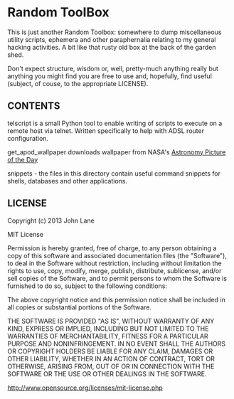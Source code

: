 Random ToolBox
==============

This is just another Random Toolbox: somewhere to dump miscellaneous 
utility scripts, ephemera and other paraphernalia relating to my
general hacking activities. A bit like that rusty old box at the
back of the garden shed.

Don't expect structure, wisdom or, well, pretty-much anything really
but anything you might find you are free to use and, hopefully, find
useful (subject, of couse, to the appropriate LICENSE).

CONTENTS
--------

telscript is a small Python tool to enable writing of scripts to 
execute on a remote host via telnet. Written specifically to help
with ADSL router configuration.

get_apod_wallpaper downloads wallpaper from NASA's [Astronomy Picture
of the Day](http://apod.nasa.gov/apod/astropix.htm)

snippets - the files in this directory contain useful command snippets
for shells, databases and other applications.


LICENSE
-------

Copyright (c) 2013 John Lane

MIT License

Permission is hereby granted, free of charge, to any person obtaining
a copy of this software and associated documentation files (the
"Software"), to deal in the Software without restriction, including
without limitation the rights to use, copy, modify, merge, publish,
distribute, sublicense, and/or sell copies of the Software, and to
permit persons to whom the Software is furnished to do so, subject to
the following conditions:

The above copyright notice and this permission notice shall be
included in all copies or substantial portions of the Software.

THE SOFTWARE IS PROVIDED "AS IS", WITHOUT WARRANTY OF ANY KIND,
EXPRESS OR IMPLIED, INCLUDING BUT NOT LIMITED TO THE WARRANTIES OF
MERCHANTABILITY, FITNESS FOR A PARTICULAR PURPOSE AND
NONINFRINGEMENT. IN NO EVENT SHALL THE AUTHORS OR COPYRIGHT HOLDERS BE
LIABLE FOR ANY CLAIM, DAMAGES OR OTHER LIABILITY, WHETHER IN AN ACTION
OF CONTRACT, TORT OR OTHERWISE, ARISING FROM, OUT OF OR IN CONNECTION
WITH THE SOFTWARE OR THE USE OR OTHER DEALINGS IN THE SOFTWARE.

http://www.opensource.org/licenses/mit-license.php


